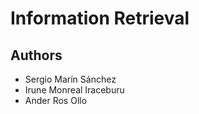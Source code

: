 # Information Retrieval

## Authors
- Sergio Marín Sánchez
- Irune Monreal Iraceburu
- Ander Ros Ollo
